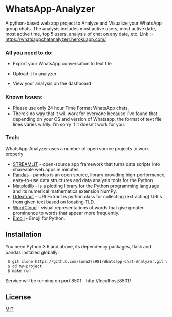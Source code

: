 
# WhatsApp-Analyzer

A python-based web app project to Analyze and Visualize your WhatsApp group chats. The analysis includes most active users, most active date, most active time, top 5 users, analysis of chat on any date, etc.
Link :- https://whatsappchatanalyzerr.herokuapp.com/ 

### All you need to do:

- Export your WhatsApp conversation to text file

- Upload it to analyzer

- View your analysis on the dashboard

### Known Issues:
- Please use only 24 hour Time Format WhatsApp chats.
- There’s no way that it will work for everyone because I’ve found that depending on your OS and version of Whatsapp, the format of text file lines varies wildly. I’m sorry if it doesn’t work for you.

### Tech:
WhatsApp-Analyzer uses a number of open source projects to work properly


 - [STREAMLIT](https://streamlit.io/) - open-source app framework that turns data scripts into shareable web apps in minutes.
 - [Pandas](https://pandas.pydata.org/) - pandas is an open source, library providing high-performance, easy-to-use data structures and data analysis tools for the Python
 - [Matplotlib](https://matplotlib.org/) - is a plotting library for the Python programming language and its numerical mathematics extension NumPy.
 - [Urlextract](https://urlextract.readthedocs.io/en/latest/urlextract.html) - URLExtract is python class for collecting (extracting) URLs from given text based on locating TLD.
 - [WordCloud](https://in.mathworks.com/help/textanalytics/ref/ldamodel.wordcloud.html) - visual representations of words that give greater prominence to words that appear more frequently.
- [Emoji](https://pypi.org/project/emoji/) - Emoji for Python.

  
## Installation

You need Python 3.6 and above, its dependency packages, flask and pandas installed globally:

```bash
 $ git clone https://github.com/sonu275981/Whatsapp-Chat-Analyzer.git Whatsapp-Chat-Analyzer
 $ cd my-project
 $ make run
```

Service will be running on port 8501 - http://localhost:8501/    
## License

[MIT](https://choosealicense.com/licenses/mit/)

  
